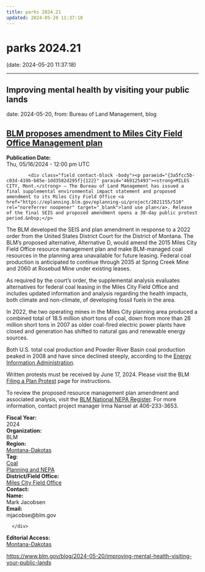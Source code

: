 ```yaml
---
title: parks 2024.21
updated: 2024-05-20 11:37:18
---
```


# parks 2024.21

(date: 2024-05-20 11:37:18)

---

## Improving mental health by visiting your public lands

date: 2024-05-20, from: Bureau of Land Management, blog

<div class="field contact-block -title"><h2><a href="https://www.blm.gov/press-release/blm-proposes-amendment-miles-city-field-office-management-plan" hreflang="en">BLM proposes amendment to Miles City Field Office Management plan</a></h2></div>
      




  

  <div class="field contact-block -release-date">
    <div><strong>Publication Date:</strong> </div>
              <div><time datetime="2024-05-16T12:00:00Z">Thu, 05/16/2024 - 12:00 pm UTC</time>
</div>
          </div>





  

            <div class="field contact-block -body"><p paraeid="{3a5fcc5b-c03d-419b-b85e-1dd3582d295f}{122}" paraid="469125493"><strong>MILES CITY, Mont.</strong> – The Bureau of Land Management has issued a final supplemental environmental impact statement and proposed amendment to its Miles City Field Office <a href="https://eplanning.blm.gov/eplanning-ui/project/2021155/510" rel="noreferrer noopener" target="_blank">land use plan</a>. Release of the final SEIS and proposed amendment opens a 30-day public protest period.&nbsp;</p>

<p paraeid="{3a5fcc5b-c03d-419b-b85e-1dd3582d295f}{151}" paraid="812881798">The BLM developed the SEIS and plan amendment in response to a 2022 order from the United States District Court for the District of Montana. The BLM’s proposed alternative, Alternative D, would amend the 2015 Miles City Field Office resource management plan and make BLM-managed coal resources in the planning area unavailable for future leasing. Federal coal production is anticipated to continue through 2035 at Spring Creek Mine and 2060 at Rosebud Mine under existing leases.&nbsp;</p>

<p paraeid="{3a5fcc5b-c03d-419b-b85e-1dd3582d295f}{193}" paraid="1593383658">As required by the court’s order, the supplemental analysis evaluates alternatives for federal coal leasing in the Miles City Field Office and includes updated information and analysis regarding the health impacts, both climate and non-climate, of developing fossil fuels in the area.&nbsp;&nbsp;</p>

<p paraeid="{3a5fcc5b-c03d-419b-b85e-1dd3582d295f}{211}" paraid="2090430116">In 2022, the two operating mines in the Miles City planning area produced a combined total of 18.5 million short tons of coal, down from more than 28 million short tons in 2007 as older coal-fired electric power plants have closed and generation has shifted to natural gas and renewable energy sources.&nbsp;</p>

<p paraeid="{3a5fcc5b-c03d-419b-b85e-1dd3582d295f}{221}" paraid="936326476">Both U.S. total coal production and Powder River Basin coal production peaked in 2008 and have since declined steeply, according to the <a href="https://www.eia.gov/coal/data/browser/#/topic/38?agg=0,2,1&amp;rank=g&amp;mntp=g&amp;geo=0000000000000008&amp;freq=A&amp;datecode=2022&amp;rtype=b&amp;start=2001&amp;end=2022&amp;ctype=map&amp;ltype=pin&amp;pin=&amp;rse=0&amp;maptype=0" rel="noreferrer noopener" target="_blank">Energy Information Administration</a>.&nbsp;&nbsp;</p>

<p paraeid="{3a5fcc5b-c03d-419b-b85e-1dd3582d295f}{252}" paraid="1675421481">Written protests must be received by June 17, 2024. Please visit the BLM <a data-entity-substitution="canonical" data-entity-type="node" data-entity-uuid="1d910574-4f62-4d39-be74-b8583ca64d75" href="https://www.blm.gov/programs/planning-and-nepa/public-participation/filing-a-plan-protest" rel="noreferrer noopener" target="_blank">Filing a Plan Protest</a> page for instructions.&nbsp;&nbsp;&nbsp;</p>

<p paraeid="{01449655-2213-4d40-aac7-9b3911552c7b}{24}" paraid="524308253">To review the proposed resource management plan amendment and associated analysis, visit the <a href="https://eplanning.blm.gov/eplanning-ui/project/2021155/510" rel="noreferrer noopener" target="_blank">BLM National NEPA Register</a>. For more information, contact project manager Irma Nansel at 406-233-3653.&nbsp;</p>
</div>
      




  

  <div class="field contact-block -fiscal-year">
    <div><strong>Fiscal Year:</strong> </div>
              <div>2024</div>
          </div>





  

  <div class="field contact-block -organization">
    <div><strong>Organization:</strong> </div>
              <div>BLM</div>
          </div>





  

  <div class="field contact-block -region">
    <div><strong>Region:</strong> </div>
          <div>
              <div><a href="https://www.blm.gov/region/montana-dakotas" hreflang="en">Montana-Dakotas</a></div>
              </div>
      </div>





  

  <div class="field contact-block -tag">
    <div><strong>Tag:</strong> </div>
          <div>
              <div><a href="https://www.blm.gov/tag/coal" hreflang="en">Coal</a></div>
          <div><a href="https://www.blm.gov/tag/planning-and-nepa" hreflang="en">Planning and NEPA</a></div>
              </div>
      </div>





  

  <div class="field contact-block -office">
    <div><strong>District/Field Office:</strong> </div>
              <div><a href="https://www.blm.gov/office/miles-city-field-office" hreflang="en">Miles City Field Office</a></div>
          </div>





  

  <div class="field contact-block -contact">
    <div><strong>Contact:</strong> </div>
          <div>
              <div>

  <div class="paragraph paragraph--type--contact paragraph--view-mode--default">
          




  

  <div class="field contact-block -label">
    <div><strong>Name:</strong> </div>
              <div>Mark Jacobsen</div>
          </div>





  

  <div class="field contact-block -email">
    <div><strong>Email:</strong> </div>
              <div>mjacobse@blm.gov</div>
          </div>

      </div>
</div>
              </div>
      </div>





  

  <div class="field contact-block -editorial-access">
    <div><strong>Editorial Access:</strong> </div>
          <div>
              <div><a href="https://www.blm.gov/editorial-access/montana-dakotas" hreflang="en">Montana-Dakotas</a></div>
              </div>
      </div> 

<https://www.blm.gov/blog/2024-05-20/improving-mental-health-visiting-your-public-lands>

